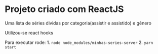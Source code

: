 # Projeto criado com ReactJS

Uma lista de séries dividas por categoria(assistir e assistido) e gênero

Utilizou-se react hooks

Para executar rode: 1. ` node node_modules/minhas-series-server `
                    2. ` yarn start `
